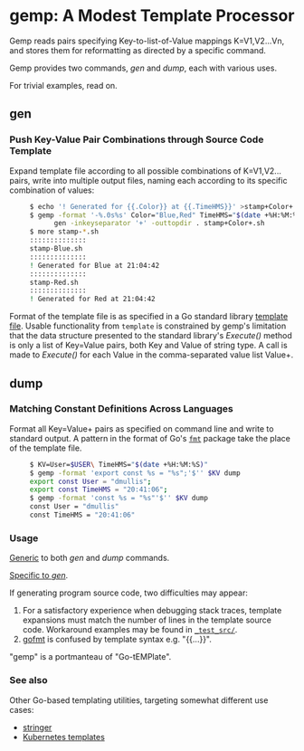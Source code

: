 <!-- Copyright 2020 Donald Mullis. All rights reserved.
     https://github.github.com/gfm/
  -->


<!-- [Donald Mullis](https://github.com/dmullis)
 -->

# gemp: A Modest Template Processor

Gemp reads pairs specifying Key-to-list-of-Value mappings K=V1,V2...Vn,
and stores them for reformatting as directed by a specific command.

Gemp provides two commands, *gen* and *dump*,
each with various uses.

For trivial examples, read on.
## gen
### Push Key-Value Pair Combinations through Source Code Template

Expand template file according to all possible combinations of K=V1,V2... pairs,
write into multiple output files, naming each according to its
specific combination of values:

```sh
     $ echo '! Generated for {{.Color}} at {{.TimeHMS}}' >stamp+Color+.sh
     $ gemp -format '-%.0s%s' Color="Blue,Red" TimeHMS="$(date +%H:%M:%S)," \
           gen -inkeyseparator '+' -outtopdir . stamp+Color+.sh
     $ more stamp-*.sh
     ::::::::::::::
     stamp-Blue.sh
     ::::::::::::::
     ! Generated for Blue at 21:04:42
     ::::::::::::::
     stamp-Red.sh
     ::::::::::::::
     ! Generated for Red at 21:04:42
```

Format of the template file is as
specified in a Go standard library [template file](https://golang.org/pkg/text/template).
Usable functionality from ```template``` is constrained by gemp's limitation that the data structure
presented to the standard library's *Execute()* method is only a list of Key=Value
pairs, both Key and Value of string type.
A call is made to *Execute()* for each Value in the comma-separated value list Value+.
## dump
### Matching Constant Definitions Across Languages

Format all Key=Value+ pairs as specified on command line and write to standard output.
A pattern in the format of Go's [```fmt```](https://golang.org/pkg/fmt) package
take the place of the template file.

```sh
     $ KV=User=$USER\ TimeHMS="$(date +%H:%M:%S)"
     $ gemp -format 'export const %s = "%s";'$'' $KV dump
     export const User = "dmullis";
     export const TimeHMS = "20:41:06";
     $ gemp -format 'const %s = "%s"'$'' $KV dump
     const User = "dmullis"
     const TimeHMS = "20:41:06"
```
### Usage

[Generic](./doc/usage.md) to both *gen* and *dump* commands.

[Specific to *gen*](./doc/gen-usage.md).

If generating program source code, two difficulties may appear:
 1. For a satisfactory experience when debugging stack traces,
template expansions must match the number of lines in the template source code.
Workaround examples may be found in [```_test_src/```](./_test_src/).
 2. [gofmt](https://golang.org/cmd/gofmt/) is confused by template syntax e.g. "{{...}}".

"gemp" is a portmanteau of "Go-tEMPlate".

### See also

Other Go-based templating utilities, targeting somewhat different use cases:
 - [stringer](https://pkg.go.dev/golang.org/x/tools@v0.1.0/cmd/stringer)
 - [Kubernetes templates](https://pkg.go.dev/k8s.io/kubernetes/pkg/kubectl/util/templates)
